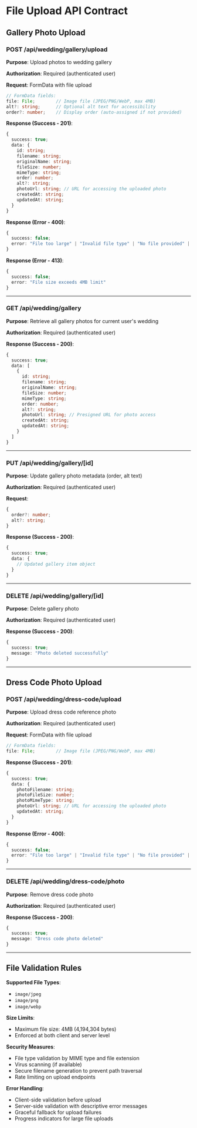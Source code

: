# File Upload API Contract

## Gallery Photo Upload

### POST /api/wedding/gallery/upload

**Purpose**: Upload photos to wedding gallery

**Authorization**: Required (authenticated user)

**Request**: FormData with file upload
```typescript
// FormData fields:
file: File;        // Image file (JPEG/PNG/WebP, max 4MB)
alt?: string;      // Optional alt text for accessibility
order?: number;    // Display order (auto-assigned if not provided)
```

**Response (Success - 201)**:
```typescript
{
  success: true;
  data: {
    id: string;
    filename: string;
    originalName: string;
    fileSize: number;
    mimeType: string;
    order: number;
    alt?: string;
    photoUrl: string; // URL for accessing the uploaded photo
    createdAt: string;
    updatedAt: string;
  }
}
```

**Response (Error - 400)**:
```typescript
{
  success: false;
  error: "File too large" | "Invalid file type" | "No file provided" | "Upload failed"
}
```

**Response (Error - 413)**:
```typescript
{
  success: false;
  error: "File size exceeds 4MB limit"
}
```

---

### GET /api/wedding/gallery

**Purpose**: Retrieve all gallery photos for current user's wedding

**Authorization**: Required (authenticated user)

**Response (Success - 200)**:
```typescript
{
  success: true;
  data: [
    {
      id: string;
      filename: string;
      originalName: string;
      fileSize: number;
      mimeType: string;
      order: number;
      alt?: string;
      photoUrl: string; // Presigned URL for photo access
      createdAt: string;
      updatedAt: string;
    }
  ]
}
```

---

### PUT /api/wedding/gallery/[id]

**Purpose**: Update gallery photo metadata (order, alt text)

**Authorization**: Required (authenticated user)

**Request**:
```typescript
{
  order?: number;
  alt?: string;
}
```

**Response (Success - 200)**:
```typescript
{
  success: true;
  data: {
    // Updated gallery item object
  }
}
```

---

### DELETE /api/wedding/gallery/[id]

**Purpose**: Delete gallery photo

**Authorization**: Required (authenticated user)

**Response (Success - 200)**:
```typescript
{
  success: true;
  message: "Photo deleted successfully"
}
```

---

## Dress Code Photo Upload

### POST /api/wedding/dress-code/upload

**Purpose**: Upload dress code reference photo

**Authorization**: Required (authenticated user)

**Request**: FormData with file upload
```typescript
// FormData fields:
file: File;        // Image file (JPEG/PNG/WebP, max 4MB)
```

**Response (Success - 201)**:
```typescript
{
  success: true;
  data: {
    photoFilename: string;
    photoFileSize: number;
    photoMimeType: string;
    photoUrl: string; // URL for accessing the uploaded photo
    updatedAt: string;
  }
}
```

**Response (Error - 400)**:
```typescript
{
  success: false;
  error: "File too large" | "Invalid file type" | "No file provided" | "Upload failed"
}
```

---

### DELETE /api/wedding/dress-code/photo

**Purpose**: Remove dress code photo

**Authorization**: Required (authenticated user)

**Response (Success - 200)**:
```typescript
{
  success: true;
  message: "Dress code photo deleted"
}
```

---

## File Validation Rules

**Supported File Types**:
- `image/jpeg`
- `image/png`
- `image/webp`

**Size Limits**:
- Maximum file size: 4MB (4,194,304 bytes)
- Enforced at both client and server level

**Security Measures**:
- File type validation by MIME type and file extension
- Virus scanning (if available)
- Secure filename generation to prevent path traversal
- Rate limiting on upload endpoints

**Error Handling**:
- Client-side validation before upload
- Server-side validation with descriptive error messages
- Graceful fallback for upload failures
- Progress indicators for large file uploads